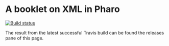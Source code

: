 # A booklet on XML in Pharo

[![Build status][badge]][travis]

[travis]: https://travis-ci.org/SquareBracketAssociates/Booklet-XML
[badge]: https://travis-ci.org/SquareBracketAssociates/Booklet-XML.svg?branch=master

The result from the latest successful Travis build can be found the releases pane of this page.